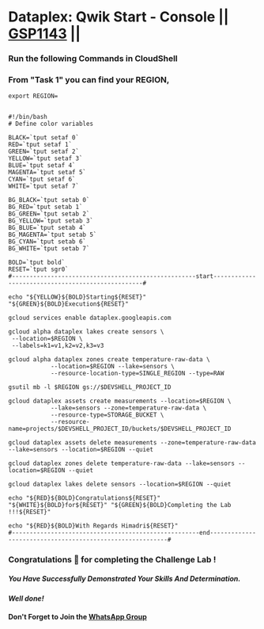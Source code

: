 # Dataplex: Qwik Start - Console || [GSP1143](https://www.cloudskillsboost.google/course_templates/726/labs/461568) ||

### Run the following Commands in CloudShell
### From "Task 1" you can find your REGION,
```
export REGION=
```
```

#!/bin/bash
# Define color variables

BLACK=`tput setaf 0`
RED=`tput setaf 1`
GREEN=`tput setaf 2`
YELLOW=`tput setaf 3`
BLUE=`tput setaf 4`
MAGENTA=`tput setaf 5`
CYAN=`tput setaf 6`
WHITE=`tput setaf 7`

BG_BLACK=`tput setab 0`
BG_RED=`tput setab 1`
BG_GREEN=`tput setab 2`
BG_YELLOW=`tput setab 3`
BG_BLUE=`tput setab 4`
BG_MAGENTA=`tput setab 5`
BG_CYAN=`tput setab 6`
BG_WHITE=`tput setab 7`

BOLD=`tput bold`
RESET=`tput sgr0`
#----------------------------------------------------start--------------------------------------------------#

echo "${YELLOW}${BOLD}Starting${RESET}" "${GREEN}${BOLD}Execution${RESET}"

gcloud services enable dataplex.googleapis.com

gcloud alpha dataplex lakes create sensors \
 --location=$REGION \
 --labels=k1=v1,k2=v2,k3=v3 

gcloud alpha dataplex zones create temperature-raw-data \
            --location=$REGION --lake=sensors \
            --resource-location-type=SINGLE_REGION --type=RAW

gsutil mb -l $REGION gs://$DEVSHELL_PROJECT_ID

gcloud dataplex assets create measurements --location=$REGION \
            --lake=sensors --zone=temperature-raw-data \
            --resource-type=STORAGE_BUCKET \
            --resource-name=projects/$DEVSHELL_PROJECT_ID/buckets/$DEVSHELL_PROJECT_ID

gcloud dataplex assets delete measurements --zone=temperature-raw-data --lake=sensors --location=$REGION --quiet

gcloud dataplex zones delete temperature-raw-data --lake=sensors --location=$REGION --quiet

gcloud dataplex lakes delete sensors --location=$REGION --quiet

echo "${RED}${BOLD}Congratulations${RESET}" "${WHITE}${BOLD}for${RESET}" "${GREEN}${BOLD}Completing the Lab !!!${RESET}"

echo "${RED}${BOLD}With Regards Himadri${RESET}"
#-----------------------------------------------------end----------------------------------------------------------#

```


### Congratulations 🎉 for completing the Challenge Lab !

##### *You Have Successfully Demonstrated Your Skills And Determination.*

#### *Well done!*

#### Don't Forget to Join the [WhatsApp Group](https://chat.whatsapp.com/Cxmw4DvCwEHCqU8qzTpv6r) 
